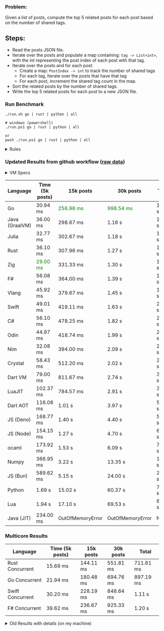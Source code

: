 ### Problem:

Given a list of posts, compute the top 5 related posts for each post based on the number of shared tags.

## Steps:

-   Read the posts JSON file.
-   Iterate over the posts and populate a map containing: `tag -> List<int>`, with the int representing the post index of each post with that tag.
-   Iterate over the posts and for each post:
    -   Create a map: `PostIndex -> int` to track the number of shared tags
    -   For each tag, Iterate over the posts that have that tag
    -   For each post, increment the shared tag count in the map.
-   Sort the related posts by the number of shared tags.
-   Write the top 5 related posts for each post to a new JSON file.

### Run Benchmark

```
./run.sh go | rust | python | all

# windows (powershell)
./run.ps1 go | rust | python | all

or
pwsh ./run.ps1 go | rust | python | all
```

<details>
<summary> Rules </summary>

<h3>No:</h3>

-   FFI (including assembly inlining)
-   Unsafe code blocks
-   Custom benchmarking
-   Disabling runtime checks (bounds etc)
-   Specific hardware targeting

<h3>Must:</h3>

-   Support up to 100,000 posts
-   Parse json at runtime
-   Not hardcode number of posts
-   Support up to 100 tags
-   Use a stable release of the compiler/runtime
-   Represent tags as strings
</details>

### Updated Results from github workflow ([raw data](https://github.com/jinyus/related_post_gen/blob/main/raw_results.md))

<details>
<summary> VM Specs </summary>
NB: The benchmark runs on the free tier of github workflow.

-   CPU: 2 vCPUs
-   RAM: 7GB
-   OS: Ubuntu 22.04

[Source](https://docs.github.com/en/actions/using-github-hosted-runners/about-github-hosted-runners/about-github-hosted-runners#supported-runners-and-hardware-resources)

</details>

<style>
r { color: Red }
o { color: Orange }
g { color: Green }
</style>

| Language       | Time (5k posts) | 15k posts        | 30k posts        | Total   |
| -------------- | --------------- | ---------------- | ---------------- | ------- |
| Go             | 30.94 ms        | <g>256.98 ms</g> | <g>998.54 ms</g> | 1.29 s  |
| Java (GraalVM) | 36.00 ms        | 298.67 ms        | 1.16 s           | 1.50 s  |
| Julia          | 32.77 ms        | 302.67 ms        | 1.18 s           | 1.52 s  |
| Rust           | 36.10 ms        | 307.96 ms        | 1.27 s           | 1.62 s  |
| Zig            | <g>29.00 ms</g> | 331.33 ms        | 1.30 s           | 1.66 s  |
| F#             | 56.08 ms        | 364.00 ms        | 1.39 s           | 1.81 s  |
| Vlang          | 45.92 ms        | 379.67 ms        | 1.45 s           | 1.88 s  |
| Swift          | 49.01 ms        | 419.11 ms        | 1.63 s           | 2.10 s  |
| C#             | 56.10 ms        | 478.25 ms        | 1.82 s           | 2.36 s  |
| Odin           | 44.97 ms        | 418.74 ms        | 1.99 s           | 2.45 s  |
| Nim            | 32.08 ms        | 394.00 ms        | 2.09 s           | 2.52 s  |
| Crystal        | 58.43 ms        | 512.20 ms        | 2.02 s           | 2.59 s  |
| Dart VM        | 79.00 ms        | 811.67 ms        | 2.74 s           | 3.63 s  |
| LuaJIT         | 102.37 ms       | 784.57 ms        | 2.91 s           | 3.80 s  |
| Dart AOT       | 116.08 ms       | 1.01 s           | 3.97 s           | 5.10 s  |
| JS (Deno)      | 168.77 ms       | 1.40 s           | 4.40 s           | 5.96 s  |
| JS (Node)      | 154.15 ms       | 1.27 s           | 4.70 s           | 6.13 s  |
| ocaml          | 173.92 ms       | 1.53 s           | 6.09 s           | 7.80 s  |
| Numpy          | 366.95 ms       | 3.22 s           | 13.35 s          | 16.93 s |
| JS (Bun)       | 589.62 ms       | 5.15 s           | 24.00 s          | 29.73 s |
| Python         | 1.69 s          | 15.02 s          | 60.37 s          | 77.08 s |
| Lua            | 1.94 s          | 17.10 s          | 69.53 s          | 88.57 s |
| Java (JIT)     | 234.00 ms       | OutOfMemoryError | OutOfMemoryError | N/A     |

### Multicore Results

| Language         | Time (5k posts) | 15k posts | 30k posts | Total     |
| ---------------- | --------------- | --------- | --------- | --------- |
| Rust Concurrent  | 15.69 ms        | 144.11 ms | 551.81 ms | 711.61 ms |
| Go Concurrent    | 21.94 ms        | 180.48 ms | 694.76 ms | 897.19 ms |
| Swift Concurrent | 30.20 ms        | 228.19 ms | 848.64 ms | 1.11 s    |
| F# Concurrent    | 39.62 ms        | 236.67 ms | 925.33 ms | 1.20 s    |

<details>
<summary> Old Results with details (on my machine) </summary>

| Language   | Processing Time | Total (+ I/O) | Details                                                                                                                                                                                                                                                                                         |
| ---------- | --------------- | ------------- | ----------------------------------------------------------------------------------------------------------------------------------------------------------------------------------------------------------------------------------------------------------------------------------------------- |
| Rust       | -               | 4.5s          | Initial                                                                                                                                                                                                                                                                                         |
| Rust v2    | -               | 2.60s         | Replace std HashMap with fxHashMap by [phazer99](https://www.reddit.com/r/rust/comments/16plgok/comment/k1rtr4x/?utm_source=share&utm_medium=web2x&context=3)                                                                                                                                   |
| Rust v3    | -               | 1.28s         | Preallocate and reuse map and unstable sort by [vdrmn](https://www.reddit.com/r/rust/comments/16plgok/comment/k1rzo7g/?utm_source=share&utm_medium=web2x&context=3) and [Darksonn](https://www.reddit.com/r/rust/comments/16plgok/comment/k1rzwdx/?utm_source=share&utm_medium=web2x&context=3) |
| Rust v4    | -               | 0.13s         | Use Post index as key instead of Pointer and Binary Heap by [RB5009](https://www.reddit.com/r/rust/comments/16plgok/comment/k1s5ea0/?utm_source=share&utm_medium=web2x&context=3)                                                                                                               |
| Rust v5    | 38ms            | 52ms          | Rm hashing from loop and use vec[count] instead of map[index]count by RB5009                                                                                                                                                                                                                    |
| Rust v6    | 23ms            | 36ms          | Optimized Binary Heap Ops by [scottlamb](https://github.com/jinyus/related_post_gen/pull/12)                                                                                                                                                                                                    |
| Rust Rayon | 9ms             | 22ms          | Parallelize by [masmullin2000](https://github.com/jinyus/related_post_gen/pull/4)                                                                                                                                                                                                               |
| Rust Rayon | 8ms             | 22ms          | Remove comparison out of hot loop                                                                                                                                                                                                                                                               |
| ⠀          | ⠀               | ⠀             | ⠀                                                                                                                                                                                                                                                                                               |
| Go         | -               | 1.5s          | Initial                                                                                                                                                                                                                                                                                         |
| Go v2      | -               | 80ms          | Add rust optimizations                                                                                                                                                                                                                                                                          |
| Go v3      | 56ms            | 70ms          | Use goccy/go-json                                                                                                                                                                                                                                                                               |
| Go v3      | 34ms            | 55ms          | Use generic binaryheap by [DrBlury](https://github.com/jinyus/related_post_gen/pull/7)                                                                                                                                                                                                          |
| Go v4      | 26ms            | 50ms          | Replace binary heap with custom priority queue                                                                                                                                                                                                                                                  |
| Go v5      | 20ms            | 43ms          | Remove comparison out of hot loop                                                                                                                                                                                                                                                               |
| Go Con     | 10ms            | 33ms          | Go concurrency by [tirprox](https://github.com/jinyus/related_post_gen/pull/17) and [DrBlury](https://github.com/jinyus/related_post_gen/pull/8)                                                                                                                                                |
| Go Con v2  | 5ms             | 29ms          | Use arena, use waitgroup, rm binheap by [DrBlury](https://github.com/jinyus/related_post_gen/pull/20)                                                                                                                                                                                           |
| ⠀          | ⠀               | ⠀             | ⠀                                                                                                                                                                                                                                                                                               |
| Python     | -               | 7.81s         | Initial                                                                                                                                                                                                                                                                                         |
| Python v2  | 1.35s           | 1.53s         | Add rust optimizations by [dave-andersen](https://github.com/jinyus/related_post_gen/pull/10)                                                                                                                                                                                                   |
| Numpy      | 0.57s           | 0.85s         | Numpy implementation by [Copper280z](https://github.com/jinyus/related_post_gen/pull/11)                                                                                                                                                                                                        |
| ⠀          | ⠀               | ⠀             | ⠀                                                                                                                                                                                                                                                                                               |
| Crystal    | 50ms            | 96ms          | Inital w/ previous optimizations                                                                                                                                                                                                                                                                |
| Crystal v2 | 33ms            | 72ms          | Replace binary heap with custom priority queue                                                                                                                                                                                                                                                  |
| ⠀          | ⠀               | ⠀             | ⠀                                                                                                                                                                                                                                                                                               |
| Odin       | 110ms           | 397ms         | Ported from golang code                                                                                                                                                                                                                                                                         |
| Odin v2    | 104ms           | 404ms         | Remove comparison out of hot loop                                                                                                                                                                                                                                                               |
| ⠀          | ⠀               | ⠀             | ⠀                                                                                                                                                                                                                                                                                               |
| Dart VM    | 125ms           | 530ms         | Ported frog golang code                                                                                                                                                                                                                                                                         |
| Dart bin   | 274ms           | 360ms         | Compiled executable                                                                                                                                                                                                                                                                             |
| ⠀          | ⠀               | ⠀             | ⠀                                                                                                                                                                                                                                                                                               |
| Vlang      | 339ms           | 560ms         | Ported from golang code                                                                                                                                                                                                                                                                         |
| ⠀          | ⠀               | ⠀             | ⠀                                                                                                                                                                                                                                                                                               |
| Zig        | 80ms            | 110ms         | Provided by [akhildevelops](https://github.com/jinyus/related_post_gen/pull/30)                                                                                                                                                                                                                 |

</details>
